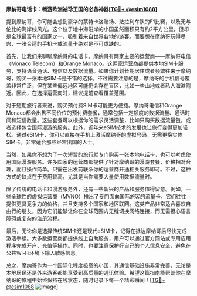 **摩納哥电话卡：畅游欧洲袖珍王国的必备神器[[TG💪+ @esim1088](https://t.me/s/esim1088)]**

提到摩纳哥，你可能会想到豪华的蒙特卡洛赌场、法拉利车队的F1比赛，以及无与伦比的海岸线风光。这个位于地中海沿岸的小国虽然面积只有约2平方公里，但却是全球最富有的国家之一，吸引着来自世界各地的游客。而要想在摩纳哥玩得尽兴，一张合适的手机卡或流量卡绝对是不可或缺的。

首先，让我们来聊聊摩纳哥的电话卡。摩纳哥有两家主要的运营商——摩纳哥电信（Monaco Telecom）和Orange Monaco。这两家运营商都提供本地SIM卡服务，支持语音通话、短信以及数据流量。如果你计划长期居住或者频繁往来于摩纳哥，购买一张本地SIM卡是不错的选择。不过需要注意的是，摩纳哥的手机信号覆盖非常广泛，但在某些偏远地区可能仍会存在盲区，比如一些山地或者私人海滩附近。因此，在选择运营商时，建议提前查看覆盖范围。

对于短期旅行者来说，购买预付费SIM卡可能更为便捷。摩纳哥电信和Orange Monaco都会出售不同价位的预付费套餐，通常包括一定额度的数据流量、通话时间和短信数量。这些套餐可以根据你的需求灵活调整，比如只购买数据流量包，或者选择包含国际漫游的服务。此外，近年来eSIM技术的发展也让旅行变得更加轻松。通过eSIM卡，你可以直接在手机上激活摩纳哥的虚拟号码，无需更换实体SIM卡，非常适合那些经常出国的人士。

当然，如果你不想为了一次短暂的旅行就专门购买一张本地电话卡，也可以考虑使用国际漫游服务。许多国家的运营商都提供了针对摩纳哥的漫游套餐，价格相对合理，而且操作简单。只需在出发前联系你的运营商开通相关服务即可。不过，这种方式的缺点在于费用较高，尤其是当你需要大量使用数据流量时。

除了传统的电话卡和漫游服务外，还有一些新兴的产品和服务值得留意。例如，一些全球性的虚拟运营商（MVNO）推出了专门面向国际旅客的流量卡，它们往往提供更具竞争力的价格，并且支持多个国家和地区联网。这类产品非常适合喜欢自由行的朋友，因为它们能够让你在全球范围内无缝切换网络连接，而无需担心语言障碍或复杂的注册流程。

最后，无论你是选择传统SIM卡还是现代eSIM卡，记得在抵达摩纳哥后尽快完成激活手续。大多数运营商都提供线上自助服务，用户可以通过官方网站或专用应用程序完成开户、充值等操作。同时，也要注意保护好自己的个人信息安全，避免在公共Wi-Fi环境下输入敏感信息。

总之，摩纳哥作为一个国际化程度极高的小国，其通信基础设施非常完善，无论是本地居民还是外来游客都能享受到高质量的通讯体验。希望这篇指南能帮助你在摩纳哥的旅程中始终保持在线状态，随时记录下每一个精彩瞬间！[[TG💪+ @esim1088](https://t.me/s/esim1088) ![Image](https://i.postimg.cc/4NQfJmqS/Snipaste-2025-05-13-00-14-12.png)]